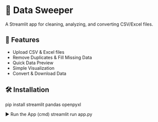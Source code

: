 # 🧹 Data Sweeper

A Streamlit app for cleaning, analyzing, and converting CSV/Excel files.

## 🚀 Features
- Upload CSV & Excel files
- Remove Duplicates & Fill Missing Data
- Quick Data Preview
- Simple Visualization
- Convert & Download Data

## 🛠 Installation
pip install streamlit pandas openpyxl


▶️ Run the App (cmd)
streamlit run app.py

